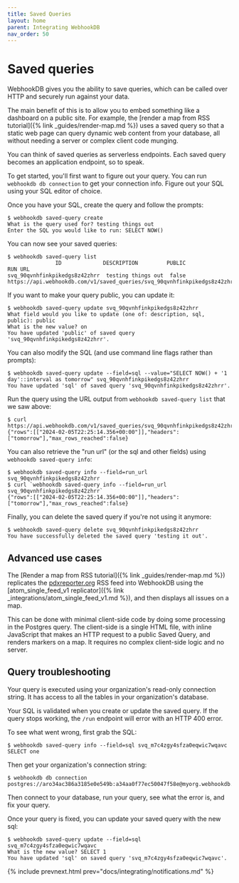 ```yaml
---
title: Saved Queries
layout: home
parent: Integrating WebhookDB
nav_order: 50
---
```


# Saved queries

WebhookDB gives you the ability to save queries, which can be called over HTTP and securely run against your data.

The main benefit of this is to allow you to embed something like a dashboard on a public site.
For example, the [render a map from RSS tutorial]({% link _guides/render-map.md %})
uses a saved query so that a static web page can query dynamic web content from your database,
all without needing a server or complex client code munging.

You can think of saved queries as serverless endpoints.
Each saved query becomes an application endpoint, so to speak.

To get started, you'll first want to figure out your query.
You can run `webhookdb db connection` to get your connection info.
Figure out your SQL using your SQL editor of choice.

Once you have your SQL, create the query and follow the prompts:

    $ webhookdb saved-query create
    What is the query used for? testing things out
    Enter the SQL you would like to run: SELECT NOW()

You can now see your saved queries:

```
$ webhookdb saved-query list
               ID             DESCRIPTION         PUBLIC                                   RUN URL
svq_90qvnhfinkpikedgs8z42zhrr  testing things out  false   https://api.webhookdb.com/v1/saved_queries/svq_90qvnhfinkpikedgs8z42zhrr/run
```

If you want to make your query public, you can update it:

```
$ webhookdb saved-query update svq_90qvnhfinkpikedgs8z42zhrr
What field would you like to update (one of: description, sql, public): public
What is the new value? on
You have updated 'public' of saved query 'svq_90qvnhfinkpikedgs8z42zhrr'.
```

You can also modify the SQL (and use command line flags rather than prompts):

```
$ webhookdb saved-query update --field=sql --value="SELECT NOW() + '1 day'::interval as tomorrow" svq_90qvnhfinkpikedgs8z42zhrr
You have updated 'sql' of saved query 'svq_90qvnhfinkpikedgs8z42zhrr'.
```

Run the query using the URL output from `webhookdb saved-query list` that we saw above:

```
$ curl https://api.webhookdb.com/v1/saved_queries/svq_90qvnhfinkpikedgs8z42zhrr/run
{"rows":[["2024-02-05T22:25:14.356+00:00"]],"headers":["tomorrow"],"max_rows_reached":false}
```

You can also retrieve the "run url" (or the sql and other fields) using `webhookdb saved-query info`:

```
$ webhookdb saved-query info --field=run_url svq_90qvnhfinkpikedgs8z42zhrr
$ curl `webhookdb saved-query info --field=run_url svq_90qvnhfinkpikedgs8z42zhrr`
{"rows":[["2024-02-05T22:25:14.356+00:00"]],"headers":["tomorrow"],"max_rows_reached":false}
```

Finally, you can delete the saved query if you're not using it anymore:

```
$ webhookdb saved-query delete svq_90qvnhfinkpikedgs8z42zhrr
You have successfully deleted the saved query 'testing it out'.
```

## Advanced use cases

The [Render a map from RSS tutorial]({% link _guides/render-map.md %})
replicates the [pdxreporter.org](https://pdxreporter.org) RSS feed into WebhookDB
using the [atom_single_feed_v1 replicator]({% link _integrations/atom_single_feed_v1.md %}),
and then displays all issues on a map.

This can be done with minimal client-side code by doing some processing in the Postgres query.
The client-side is a single HTML file, with inline JavaScript that makes
an HTTP request to a public Saved Query, and renders markers on a map.
It requires no complex client-side logic and no server.

## Query troubleshooting

Your query is executed using your organization's read-only connection string.
It has access to all the tables in your organization's database.

Your SQL is validated when you create or update the saved query.
If the query stops working, the `/run` endpoint will error with an HTTP 400 error.

To see what went wrong, first grab the SQL:

```
$ webhookdb saved-query info --field=sql svq_m7c4zgy4sfza0eqwic7wqavc
SELECT one
```

Then get your organization's connection string:

```
$ webhookdb db connection
postgres://aro34ac386a3185e0e549b:a34aa0f77ec50047f58e@myorg.webhookdb.com/adb34a84355a72a38a1064
```

Then connect to your database, run your query, see what the error is, and fix your query.

Once your query is fixed, you can update your saved query with the new sql:

```
$ webhookdb saved-query update --field=sql svq_m7c4zgy4sfza0eqwic7wqavc
What is the new value? SELECT 1
You have updated 'sql' on saved query 'svq_m7c4zgy4sfza0eqwic7wqavc'.
```

{% include prevnext.html prev="docs/integrating/notifications.md" %}
